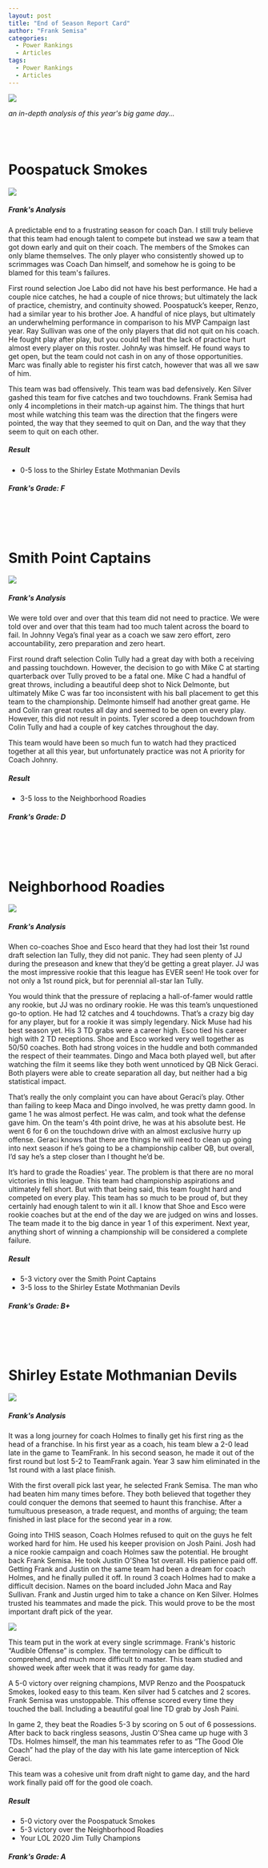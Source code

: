 ```yaml
---
layout: post
title: "End of Season Report Card"
author: "Frank Semisa"
categories:
  - Power Rankings
  - Articles
tags:
  - Power Rankings
  - Articles
---
```


<img src="https://lh3.googleusercontent.com/T5qudztE2SlwMUCnGCFGMCL2cxSHIv10goJPWUZSXCTL44MXjY4bVikwkNefkY3E6-4zN_yOhjP9LUc3fXyQAuO8fYwCKGRP0JRToRbPC8fMozNd6muPQFn-pafgh5-5s1HJAOPu0A=w2400">

*an in-depth analysis of this year's big game day...*

<br><br>

# Poospatuck Smokes

<img src="https://lh3.googleusercontent.com/ooFlMKyiif1lWTrJBp4mYjY2vmL9BMYyUgUnApM-XiDvx5wyjHTrxDC66DbmZX3MiTaXuWmSa37BZ3hvYEZT-oIocqfWpdOlfUX1Mey--A2dR6xubkPL_by_866hKqckcNqyVTw4Ag=w2400">

##### Frank's Analysis
A predictable end to a frustrating season for coach Dan. I still truly believe that this team had enough talent to compete but instead we saw a team that got down early and quit on their coach. The members of the Smokes can only blame themselves. The only player who consistently showed up to scrimmages was Coach Dan himself, and somehow he is going to be blamed for this team's failures.

First round selection Joe Labo did not have his best performance. He had a couple nice catches, he had a couple of nice throws; but ultimately the lack of practice, chemistry, and continuity showed. Poospatuck’s keeper, Renzo, had a similar year to his brother Joe. A handful of nice plays, but ultimately an underwhelming performance in comparison to his MVP Campaign last year. Ray Sullivan was one of the only players that did not quit on his coach. He fought play after play, but you could tell that the lack of practice hurt almost every player on this roster. JohnAy was himself. He found ways to get open, but the team could not cash in on any of those opportunities. Marc was finally able to register his first catch, however that was all we saw of him.

This team was bad offensively. This team was bad defensively. Ken Silver gashed this team for five catches and two touchdowns. Frank Semisa had only 4 incompletions in their match-up against him. The things that hurt most while watching this team was the direction that the fingers were pointed, the way that they seemed to quit on Dan, and the way that they seem to quit on each other.

##### Result
- 0-5 loss to the Shirley Estate Mothmanian Devils

##### Frank's Grade: F
<br><br><br>

# Smith Point Captains

<img src="https://lh3.googleusercontent.com/tysdtNT9ZH2KmkQjCYy49XAaP0D17niqb4cNGCHIUPpjxOB0Tbgo2Ad34OK9PlJjuE2t41hK4IsB0D6A_L2yUk7NS_BaYMuQj-p4QUXVo-8Qid5gf0L85mR_UruekFCNDh-HF8mvqQ=w2400">

##### Frank's Analysis

We were told over and over that this team did not need to practice. We were told over and over that this team had too much talent across the board to fail. In Johnny Vega’s final year as a coach we saw zero effort, zero accountability, zero preparation and zero heart.

First round draft selection Colin Tully had a great day with both a receiving and passing touchdown. However, the decision to go with Mike C at starting quarterback over Tully proved to be a fatal one. Mike C had a handful of great throws, including a beautiful deep shot to Nick Delmonte, but ultimately Mike C was far too inconsistent with his ball placement to get this team to the championship. Delmonte himself had another great game. He and Colin ran great routes all day and seemed to be open on every play. However, this did not result in points. Tyler scored a deep touchdown from Colin Tully and had a couple of key catches throughout the day.

This team would have been so much fun to watch had they practiced together at all this year, but unfortunately practice was not A priority for Coach Johnny.

##### Result
- 3-5 loss to the Neighborhood Roadies

##### Frank's Grade: D
<br><br><br>

# Neighborhood Roadies

<img src="https://lh3.googleusercontent.com/fYyzyw-9dNZp3MarbGCGzqwKU1Cx0MnK0FdKfKIWrZNO3m2X32T7qYHQLJRG9epT1tdO6-9XOB5j8QG91X97kAAobQzA-6Nh6VIWl9VcCmv5NM84JNL844v0tpEX13xYRz-0--_ivA=w2400">

##### Frank's Analysis

When co-coaches Shoe and Esco heard that they had lost their 1st round draft selection Ian Tully, they did not panic. They had seen plenty of JJ during the preseason and knew that they’d be getting a great player. JJ was the most impressive rookie that this league has EVER seen! He took over for not only a 1st round pick, but for perennial all-star Ian Tully.

You would think that the pressure of replacing a hall-of-famer would rattle any rookie, but JJ was no ordinary rookie. He was this team’s unquestioned go-to option. He had 12 catches and 4 touchdowns. That’s a crazy big day for any player, but for a rookie it was simply legendary. Nick Muse had his best season yet. His 3 TD grabs were a career high. Esco tied his career high with 2 TD receptions. Shoe and Esco worked very well together as 50/50 coaches. Both had strong voices in the huddle and both commanded the respect of their teammates. Dingo and Maca both played well, but after watching the film it seems like they both went unnoticed by QB Nick Geraci. Both players were able to create separation all day, but neither had a big statistical impact.

That’s really the only complaint you can have about Geraci’s play. Other than failing to keep Maca and Dingo involved, he was pretty damn good. In game 1 he was almost perfect. He was calm, and took what the defense gave him. On the team's 4th point drive, he was at his absolute best. He went 6 for 6 on the touchdown drive with an almost exclusive hurry up offense. Geraci knows that there are things he will need to clean up going into next season if he’s going to be a championship caliber QB, but overall, I’d say he’s a step closer than I thought he’d be.

It’s hard to grade the Roadies' year. The problem is that there are no moral victories in this league. This team had championship aspirations and ultimately fell short. But with that being said, this team fought hard and competed on every play. This team has so much to be proud of, but they certainly had enough talent to win it all. I know that Shoe and Esco were rookie coaches but at the end of the day we are judged on wins and losses. The team made it to the big dance in year 1 of this experiment. Next year, anything short of winning a championship will be considered a complete failure.

##### Result
- 5-3 victory over the Smith Point Captains
- 3-5 loss to the Shirley Estate Mothmanian Devils

##### Frank's Grade: B+
<br><br><br>

# Shirley Estate Mothmanian Devils

<img src="https://lh3.googleusercontent.com/rcoEPtFS-zgam85E2B3H8PGegfcQiPfb45KhQN74I2KUxpRNQUMSWrXR_eo2Uz48G6WfxLpCCh0QEai3_H1ht8giJy8C36W_v8I3Y6lV7bSSZntK0B3v9GsEbxGYhVAWapfWeEgYtg=w2400">

##### Frank's Analysis

It was a long journey for coach Holmes to finally get his first ring as the head of a franchise. In his first year as a coach, his team blew a 2-0 lead late in the game to TeamFrank. In his second season, he made it out of the first round but lost 5-2 to TeamFrank again. Year 3 saw him eliminated in the 1st round with a last place finish.

With the first overall pick last year, he selected Frank Semisa. The man who had beaten him many times before. They both believed that together they could conquer the demons that seemed to haunt this franchise. After a tumultuous preseason, a trade request, and months of arguing; the team finished in last place for the second year in a row.

Going into THIS season, Coach Holmes refused to quit on the guys he felt worked hard for him. He used his keeper provision on Josh Paini. Josh had a nice rookie campaign and coach Holmes saw the potential. He brought back Frank Semisa. He took Justin O'Shea 1st overall. His patience paid off. Getting Frank and Justin on the same team had been a dream for coach Holmes, and he finally pulled it off. In round 3 coach Holmes had to make a difficult decision. Names on the board included John Maca and Ray Sullivan. Frank and Justin urged him to take a chance on Ken Silver. Holmes trusted his teammates and made the pick. This would prove to be the most important draft pick of the year.

<img src="https://lh3.googleusercontent.com/9PzlmBGkCddcEcoPUXzQ6yNHuitdjFHdzkMYvumzhX_m1ygXGKw0aLvqeP8cIVjhEMI8DAwWKPKhAjIcaPevCbQjstfX_KphODgGLQwoAP-vjnE6qGpRaGNJyxhIZcmVsjslqSH09Q=w2400">

This team put in the work at every single scrimmage. Frank's historic “Audible Offense” is complex. The terminology can be difficult to comprehend, and much more difficult to master. This team studied and showed week after week that it was ready for game day.

A 5-0 victory over reigning champions, MVP Renzo and the Poospatuck Smokes, looked easy to this team. Ken silver had 5 catches and 2 scores. Frank Semisa was unstoppable. This offense scored every time they touched the ball. Including a beautiful goal line TD grab by Josh Paini.

In game 2, they beat the Roadies 5-3 by scoring on 5 out of 6 possessions. After back to back ringless seasons, Justin O'Shea came up huge with 3 TDs. Holmes himself, the man his teammates refer to as “The Good Ole Coach” had the play of the day with his late game interception of Nick Geraci.

This team was a cohesive unit from draft night to game day, and the hard work finally paid off for the good ole coach.

##### Result
- 5-0 victory over the Poospatuck Smokes
- 5-3 victory over the Neighborhood Roadies
- Your LOL 2020 Jim Tully Champions

##### Frank's Grade: A
